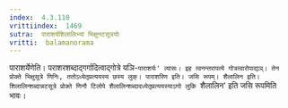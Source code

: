 ```yaml
---
index:  4.3.110
vrittiindex:  1469
sutra:  पाराशर्यशिलालिभ्यां भिक्षुनटसूत्रयोः
vritti:  balamanorama 
---
```


पाराशर्येणेति। पराशरशब्दाद्गर्गादित्वाद्गोत्रे यञि-`पाराशर्यः' व्यासः। इह त्वनन्तरापत्ये गोत्रत्वारोपाद्यञ्। तेन प्रोक्ते भिक्षुसूत्रे णिनिः, ततोऽध्येतृप्रत्ययस्य छस्य लुक्। पाराशरिण इति। जसि रूपम्। शैलालिन इति। शिलालिन्शब्दान्नटसूत्रे प्रोक्ते णिनौ टिलोपे शैलालिन्शब्दादध्येतृप्रत्ययस्याऽणो लुकि `शैलालिन' इति जसि रूपमिति भावः। 

